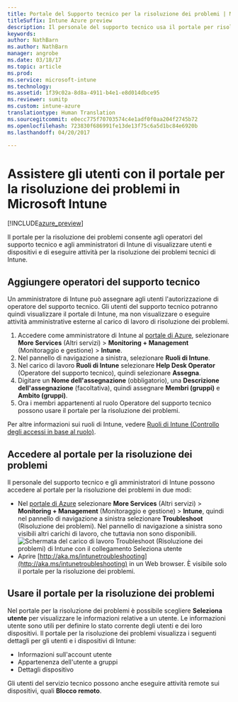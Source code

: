 ```yaml
---
title: Portale del Supporto tecnico per la risoluzione dei problemi | Microsoft Docs
titleSuffix: Intune Azure preview
description: Il personale del supporto tecnico usa il portale per risolvere i problemi tecnici degli utenti
keywords: 
author: NathBarn
ms.author: NathBarn
manager: angrobe
ms.date: 03/18/17
ms.topic: article
ms.prod: 
ms.service: microsoft-intune
ms.technology: 
ms.assetid: 1f39c02a-8d8a-4911-b4e1-e8d014dbce95
ms.reviewer: sumitp
ms.custom: intune-azure
translationtype: Human Translation
ms.sourcegitcommit: e0ecc775f70703574c4e1adf0f0aa204f2745b72
ms.openlocfilehash: 723830f686991fe13de13f75c6a5d1bc84e6920b
ms.lasthandoff: 04/20/2017

---
```

# <a name="help-users-with-the-troubleshooting-portal-in-microsoft-intune"></a>Assistere gli utenti con il portale per la risoluzione dei problemi in Microsoft Intune

[!INCLUDE[azure_preview](../includes/azure_preview.md)]

Il portale per la risoluzione dei problemi consente agli operatori del supporto tecnico e agli amministratori di Intune di visualizzare utenti e dispositivi e di eseguire attività per la risoluzione dei problemi tecnici di Intune.

## <a name="add-help-desk-operators"></a>Aggiungere operatori del supporto tecnico
Un amministratore di Intune può assegnare agli utenti l'autorizzazione di operatore del supporto tecnico. Gli utenti del supporto tecnico potranno quindi visualizzare il portale di Intune, ma non visualizzare o eseguire attività amministrative esterne al carico di lavoro di risoluzione dei problemi.

1. Accedere come amministratore di Intune al [portale di Azure](https:portal.azure.com), selezionare **More Services** (Altri servizi) > **Monitoring + Management** (Monitoraggio e gestione)  > **Intune**.
2. Nel pannello di navigazione a sinistra, selezionare **Ruoli di Intune**.
3. Nel carico di lavoro **Ruoli di Intune** selezionare **Help Desk Operator** (Operatore del supporto tecnico), quindi selezionare **Assegna**.
4. Digitare un **Nome dell'assegnazione** (obbligatorio), una **Descrizione dell'assegnazione** (facoltativa), quindi assegnare **Membri (gruppi)** e **Ambito (gruppi)**.
5. Ora i membri appartenenti al ruolo Operatore del supporto tecnico possono usare il portale per la risoluzione dei problemi.

Per altre informazioni sui ruoli di Intune, vedere [Ruoli di Intune (Controllo degli accessi in base al ruolo)](https://docs.microsoft.com/intune-azure/access-control/role-based-access-control).

## <a name="access-the-troubleshooting-portal"></a>Accedere al portale per la risoluzione dei problemi

Il personale del supporto tecnico e gli amministratori di Intune possono accedere al portale per la risoluzione dei problemi in due modi:
- Nel [portale di Azure](https:portal.azure.com) selezionare **More Services** (Altri servizi)  > **Monitoring + Management** (Monitoraggio e gestione) > **Intune**, quindi nel pannello di navigazione a sinistra selezionare **Troubleshoot** (Risoluzione dei problemi). Nel pannello di navigazione a sinistra sono visibili altri carichi di lavoro, che tuttavia non sono disponibili.
![Schermata del carico di lavoro Troubleshoot (Risoluzione dei problemi) di Intune con il collegamento Seleziona utente](media/help-desk-user.png)
- Aprire [http://aka.ms/intunetroubleshooting](http://aka.ms/intunetroubleshooting) in un Web browser. È visibile solo il portale per la risoluzione dei problemi.

## <a name="use-the-troubleshooting-portal"></a>Usare il portale per la risoluzione dei problemi

Nel portale per la risoluzione dei problemi è possibile scegliere **Seleziona utente** per visualizzare le informazioni relative a un utente. Le informazioni utente sono utili per definire lo stato corrente degli utenti e dei loro dispositivi. Il portale per la risoluzione dei problemi visualizza i seguenti dettagli per gli utenti e i dispositivi di Intune:
- Informazioni sull'account utente
- Appartenenza dell'utente a gruppi
- Dettagli dispositivo

Gli utenti del servizio tecnico possono anche eseguire attività remote sui dispositivi, quali **Blocco remoto**.

